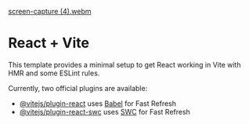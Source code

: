 
[screen-capture (4).webm](https://github.com/jeesmariyatony123/Radiant-Riches-LLC-assessment/assets/153613522/f44601a2-80ef-4255-b6e3-d776adf32f50)





# React + Vite

This template provides a minimal setup to get React working in Vite with HMR and some ESLint rules.

Currently, two official plugins are available:

- [@vitejs/plugin-react](https://github.com/vitejs/vite-plugin-react/blob/main/packages/plugin-react/README.md) uses [Babel](https://babeljs.io/) for Fast Refresh
- [@vitejs/plugin-react-swc](https://github.com/vitejs/vite-plugin-react-swc) uses [SWC](https://swc.rs/) for Fast Refresh
